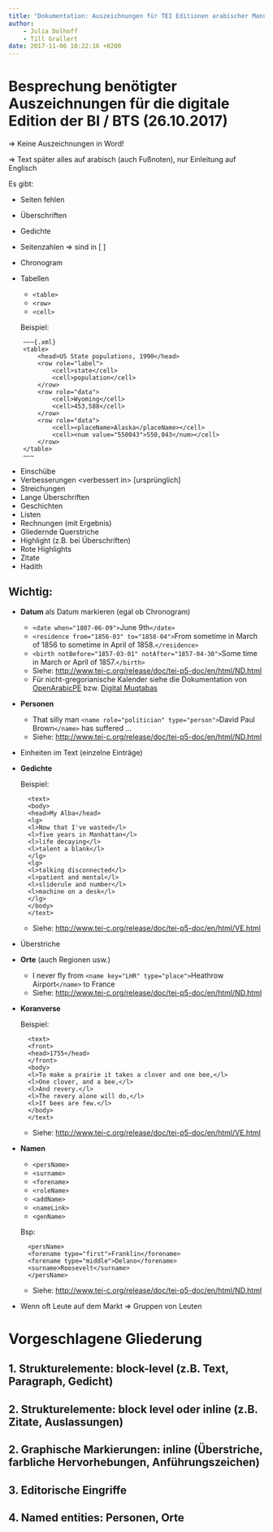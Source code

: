 ```yaml
---
title: "Dokumentation: Auszeichnungen für TEI Editionen arabischer Manuskripte"
author:
	- Julia Dolhoff 
	- Till Grallert
date: 2017-11-06 10:22:16 +0200
---
```


# Besprechung benötigter Auszeichnungen für die digitale Edition der BI / BTS (26.10.2017)

=> Keine Auszeichnungen in Word!

=> Text später alles auf arabisch (auch Fußnoten), nur Einleitung auf Englisch

Es gibt:

- Seiten fehlen
- Überschriften
- Gedichte
- Seitenzahlen => sind in [ ] 
- Chronogram
- Tabellen
	+ `<table>`
	+ `<row>`
	+ `<cell>`

    Beispiel:

<!-- <table>
<head>US State populations, 1990</head>
<row>
<cell>Wyoming</cell>
<cell>453,588</cell>
</row>
<row>
<cell role="statename">Alaska</cell>
<cell role="pop">550,043</cell>
</row> -->

		~~~{.xml}
		<table>
			<head>US State populations, 1990</head>
			<row role="label">
				<cell>state</cell>
				<cell>population</cell>
			</row>
			<row role="data">
				<cell>Wyoming</cell>
				<cell>453,588</cell>
			</row>
			<row role="data">
				<cell><placeName>Alaska</placeName></cell>
				<cell><num value="550043">550,043</num></cell>
			</row>
		</table>
		~~~

- Einschübe
- Verbesserungen \<verbessert in> [ursprünglich]
- Streichungen
- Lange Überschriften
- Geschichten
- Listen
- Rechnungen (mit Ergebnis)
- Gliedernde Querstriche
- Highlight (z.B. bei Überschriften)
- Rote Highlights
- Zitate
- Hadith


## Wichtig:

- **Datum** als Datum markieren (egal ob Chronogram)
	+ `<date when="1807-06-09">`June 9th`</date>`
	+ `<residence from="1856-03" to="1858-04">`From sometime in March of
 1856 to sometime in April of 1858.`</residence>`
 	+ `<birth notBefore="1857-03-01"
 notAfter="1857-04-30">`Some time in
 March or April of 1857.`</birth>`
 	+ Siehe: <http://www.tei-c.org/release/doc/tei-p5-doc/en/html/ND.html>
 	+ Für nicht-gregorianische Kalender siehe die Dokumentation von [OpenArabicPE](https://www.github.com/openarabicpe) bzw. [Digital Muqtabas](https://www.github.com/tillgraller/digital-muqtabas) 

 
- **Personen**
	+ That silly man
`<name role="politician" type="person">`David Paul Brown`</name>` has suffered ...
	+ Siehe: <http://www.tei-c.org/release/doc/tei-p5-doc/en/html/ND.html> 

- Einheiten im Text (einzelne Einträge)
- **Gedichte**

	Beispiel:
	
		<text>
		<body>
		<head>My Alba</head>
		<lg>
		<l>Now that I've wasted</l>
		<l>five years in Manhattan</l>
		<l>life decaying</l>
		<l>talent a blank</l>
		</lg>
		<lg>
		<l>talking disconnected</l>
		<l>patient and mental</l>
		<l>sliderule and number</l>
		<l>machine on a desk</l>
		</lg>
		</body>
		</text>
	
	+ Siehe: <http://www.tei-c.org/release/doc/tei-p5-doc/en/html/VE.html>

- Überstriche
- **Orte** (auch Regionen usw.)
	+ I never fly from `<name key="LHR" type="place">`Heathrow Airport`</name>`
to
<name key="FR" type="place">France</name>
	+ Siehe: <http://www.tei-c.org/release/doc/tei-p5-doc/en/html/ND.html> 

- **Koranverse**

	Beispiel:
	
		<text>
		<front>
		<head>1755</head>
		</front>
		<body>
		<l>To make a prairie it takes a clover and one bee,</l>
		<l>One clover, and a bee,</l>
		<l>And revery.</l>
		<l>The revery alone will do,</l>
		<l>If bees are few.</l>
		</body>
		</text>
	
	+ Siehe: <http://www.tei-c.org/release/doc/tei-p5-doc/en/html/VE.html>

- **Namen**
	+ `<persName>`
	+ `<surname>`
	+ `<forename>`
	+ `<roleName>`
	+ `<addName>`
	+ `<nameLink>`
	+ `<genName>`
	
	Bsp:
	
		<persName>
		<forename type="first">Franklin</forename>
		<forename type="middle">Delano</forename>
		<surname>Roosevelt</surname>
		</persName>
		

	 
	+ Siehe: <http://www.tei-c.org/release/doc/tei-p5-doc/en/html/ND.html> 
- Wenn oft Leute auf dem Markt => Gruppen von Leuten

# Vorgeschlagene Gliederung
## 1. Strukturelemente: block-level (z.B. Text, Paragraph, Gedicht)
## 2. Strukturelemente: block level oder inline (z.B. Zitate, Auslassungen)
## 2. Graphische Markierungen: inline (Überstriche, farbliche Hervorhebungen, Anführungszeichen)
## 3. Editorische Eingriffe
## 4. Named entities: Personen, Orte
